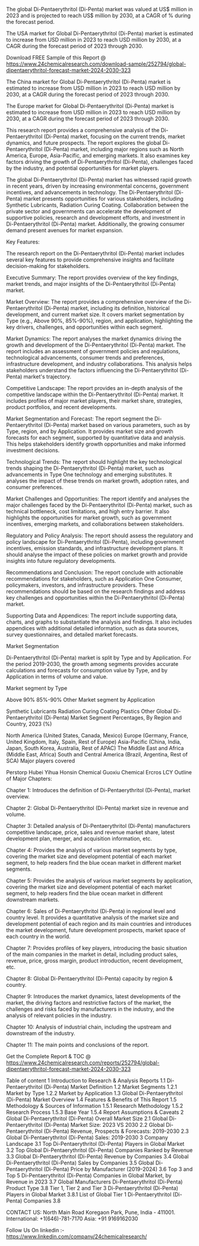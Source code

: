 The global Di-Pentaerythritol (Di-Penta) market was valued at US$ million in 2023 and is projected to reach US$ million by 2030, at a CAGR of % during the forecast period.

The USA market for Global Di-Pentaerythritol (Di-Penta) market is estimated to increase from USD million in 2023 to reach USD million by 2030, at a CAGR during the forecast period of 2023 through 2030.

Download FREE Sample of this Report @ https://www.24chemicalresearch.com/download-sample/252794/global-dipentaerythritol-forecast-market-2024-2030-323

The China market for Global Di-Pentaerythritol (Di-Penta) market is estimated to increase from USD million in 2023 to reach USD million by 2030, at a CAGR during the forecast period of 2023 through 2030.

The Europe market for Global Di-Pentaerythritol (Di-Penta) market is estimated to increase from USD million in 2023 to reach USD million by 2030, at a CAGR during the forecast period of 2023 through 2030.

This research report provides a comprehensive analysis of the Di-Pentaerythritol (Di-Penta) market, focusing on the current trends, market dynamics, and future prospects. The report explores the global Di-Pentaerythritol (Di-Penta) market, including major regions such as North America, Europe, Asia-Pacific, and emerging markets. It also examines key factors driving the growth of Di-Pentaerythritol (Di-Penta), challenges faced by the industry, and potential opportunities for market players.

The global Di-Pentaerythritol (Di-Penta) market has witnessed rapid growth in recent years, driven by increasing environmental concerns, government incentives, and advancements in technology. The Di-Pentaerythritol (Di-Penta) market presents opportunities for various stakeholders, including Synthetic Lubricants, Radiation Curing Coating. Collaboration between the private sector and governments can accelerate the development of supportive policies, research and development efforts, and investment in Di-Pentaerythritol (Di-Penta) market. Additionally, the growing consumer demand present avenues for market expansion.

Key Features:

The research report on the Di-Pentaerythritol (Di-Penta) market includes several key features to provide comprehensive insights and facilitate decision-making for stakeholders.

Executive Summary: The report provides overview of the key findings, market trends, and major insights of the Di-Pentaerythritol (Di-Penta) market.

Market Overview: The report provides a comprehensive overview of the Di-Pentaerythritol (Di-Penta) market, including its definition, historical development, and current market size. It covers market segmentation by Type (e.g., Above 90%, 85%-90%), region, and application, highlighting the key drivers, challenges, and opportunities within each segment.

Market Dynamics: The report analyses the market dynamics driving the growth and development of the Di-Pentaerythritol (Di-Penta) market. The report includes an assessment of government policies and regulations, technological advancements, consumer trends and preferences, infrastructure development, and industry collaborations. This analysis helps stakeholders understand the factors influencing the Di-Pentaerythritol (Di-Penta) market's trajectory.

Competitive Landscape: The report provides an in-depth analysis of the competitive landscape within the Di-Pentaerythritol (Di-Penta) market. It includes profiles of major market players, their market share, strategies, product portfolios, and recent developments.

Market Segmentation and Forecast: The report segment the Di-Pentaerythritol (Di-Penta) market based on various parameters, such as by Type, region, and by Application. It provides market size and growth forecasts for each segment, supported by quantitative data and analysis. This helps stakeholders identify growth opportunities and make informed investment decisions.

Technological Trends: The report should highlight the key technological trends shaping the Di-Pentaerythritol (Di-Penta) market, such as advancements in Type One technology and emerging substitutes. It analyses the impact of these trends on market growth, adoption rates, and consumer preferences.

Market Challenges and Opportunities: The report identify and analyses the major challenges faced by the Di-Pentaerythritol (Di-Penta) market, such as technical bottleneck, cost limitations, and high entry barrier. It also highlights the opportunities for market growth, such as government incentives, emerging markets, and collaborations between stakeholders.

Regulatory and Policy Analysis: The report should assess the regulatory and policy landscape for Di-Pentaerythritol (Di-Penta), including government incentives, emission standards, and infrastructure development plans. It should analyse the impact of these policies on market growth and provide insights into future regulatory developments.

Recommendations and Conclusion: The report conclude with actionable recommendations for stakeholders, such as Application One Consumer, policymakers, investors, and infrastructure providers. These recommendations should be based on the research findings and address key challenges and opportunities within the Di-Pentaerythritol (Di-Penta) market.

Supporting Data and Appendices: The report include supporting data, charts, and graphs to substantiate the analysis and findings. It also includes appendices with additional detailed information, such as data sources, survey questionnaires, and detailed market forecasts.

Market Segmentation

Di-Pentaerythritol (Di-Penta) market is split by Type and by Application. For the period 2019-2030, the growth among segments provides accurate calculations and forecasts for consumption value by Type, and by Application in terms of volume and value.

Market segment by Type

Above 90%
85%-90%
Other
Market segment by Application

Synthetic Lubricants
Radiation Curing Coating
Plastics
Other
Global Di-Pentaerythritol (Di-Penta) Market Segment Percentages, By Region and Country, 2023 (%)

North America (United States, Canada, Mexico)
Europe (Germany, France, United Kingdom, Italy, Spain, Rest of Europe)
Asia-Pacific (China, India, Japan, South Korea, Australia, Rest of APAC)
The Middle East and Africa (Middle East, Africa)
South and Central America (Brazil, Argentina, Rest of SCA)
Major players covered

Perstorp
Hubei Yihua
Honsin Chemical
Guoxiu Chemical
Ercros
LCY
Outline of Major Chapters:

Chapter 1: Introduces the definition of Di-Pentaerythritol (Di-Penta), market overview.

Chapter 2: Global Di-Pentaerythritol (Di-Penta) market size in revenue and volume.

Chapter 3: Detailed analysis of Di-Pentaerythritol (Di-Penta) manufacturers competitive landscape, price, sales and revenue market share, latest development plan, merger, and acquisition information, etc.

Chapter 4: Provides the analysis of various market segments by type, covering the market size and development potential of each market segment, to help readers find the blue ocean market in different market segments.

Chapter 5: Provides the analysis of various market segments by application, covering the market size and development potential of each market segment, to help readers find the blue ocean market in different downstream markets.

Chapter 6: Sales of Di-Pentaerythritol (Di-Penta) in regional level and country level. It provides a quantitative analysis of the market size and development potential of each region and its main countries and introduces the market development, future development prospects, market space of each country in the world.

Chapter 7: Provides profiles of key players, introducing the basic situation of the main companies in the market in detail, including product sales, revenue, price, gross margin, product introduction, recent development, etc.

Chapter 8: Global Di-Pentaerythritol (Di-Penta) capacity by region & country.

Chapter 9: Introduces the market dynamics, latest developments of the market, the driving factors and restrictive factors of the market, the challenges and risks faced by manufacturers in the industry, and the analysis of relevant policies in the industry.

Chapter 10: Analysis of industrial chain, including the upstream and downstream of the industry.

Chapter 11: The main points and conclusions of the report.

Get the Complete Report & TOC @ https://www.24chemicalresearch.com/reports/252794/global-dipentaerythritol-forecast-market-2024-2030-323

Table of content
1 Introduction to Research & Analysis Reports
1.1 Di-Pentaerythritol (Di-Penta) Market Definition
1.2 Market Segments
1.2.1 Market by Type
1.2.2 Market by Application
1.3 Global Di-Pentaerythritol (Di-Penta) Market Overview
1.4 Features & Benefits of This Report
1.5 Methodology & Sources of Information
1.5.1 Research Methodology
1.5.2 Research Process
1.5.3 Base Year
1.5.4 Report Assumptions & Caveats
2 Global Di-Pentaerythritol (Di-Penta) Overall Market Size
2.1 Global Di-Pentaerythritol (Di-Penta) Market Size: 2023 VS 2030
2.2 Global Di-Pentaerythritol (Di-Penta) Revenue, Prospects & Forecasts: 2019-2030
2.3 Global Di-Pentaerythritol (Di-Penta) Sales: 2019-2030
3 Company Landscape
3.1 Top Di-Pentaerythritol (Di-Penta) Players in Global Market
3.2 Top Global Di-Pentaerythritol (Di-Penta) Companies Ranked by Revenue
3.3 Global Di-Pentaerythritol (Di-Penta) Revenue by Companies
3.4 Global Di-Pentaerythritol (Di-Penta) Sales by Companies
3.5 Global Di-Pentaerythritol (Di-Penta) Price by Manufacturer (2019-2024)
3.6 Top 3 and Top 5 Di-Pentaerythritol (Di-Penta) Companies in Global Market, by Revenue in 2023
3.7 Global Manufacturers Di-Pentaerythritol (Di-Penta) Product Type
3.8 Tier 1, Tier 2 and Tier 3 Di-Pentaerythritol (Di-Penta) Players in Global Market
3.8.1 List of Global Tier 1 Di-Pentaerythritol (Di-Penta) Companies
3.8

CONTACT US:
North Main Road Koregaon Park, Pune, India - 411001.
International: +1(646)-781-7170
Asia: +91 9169162030

Follow Us On linkedin :- https://www.linkedin.com/company/24chemicalresearch/
